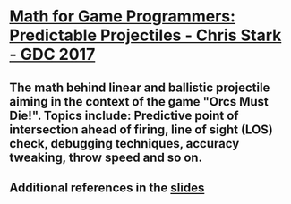 # [Math for Game Programmers: Predictable Projectiles - Chris Stark - GDC 2017](https://www.youtube.com/watch?v=6OkhjWUIUf0&list=LL6MKUgGZ9Q8c2Ff7GnoRoqA)
## The math behind linear and ballistic projectile aiming in the context of the game "Orcs Must Die!". Topics include: Predictive point of intersection ahead of firing, line of sight (LOS) check, debugging techniques, accuracy tweaking, throw speed and so on.
## Additional references in the [slides](https://www.gdcvault.com/play/1024679/Math-for-Game-Programmers-Predictable)

